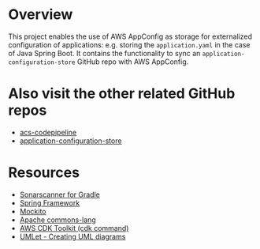 # Overview
This project enables the use of AWS AppConfig as storage for externalized configuration of applications: e.g. storing the `application.yaml` in the case 
of Java Spring Boot. It contains the functionality to sync an `application-configuration-store` GitHub repo with AWS AppConfig. 

# Also visit the other related GitHub repos
- [acs-codepipeline](<https://github.com/leonjohan3/acs-codepipeline/blob/main/README.md>)
- [application-configuration-store](<https://github.com/leonjohan3/application-configuration-store/blob/main/README.md>)

# Resources
- [Sonarscanner for Gradle](<https://docs.sonarsource.com/sonarqube/latest/analyzing-source-code/scanners/sonarscanner-for-gradle/>)
- [Spring Framework](<https://docs.spring.io/spring-framework/reference/index.html>)
- [Mockito](<https://javadoc.io/doc/org.mockito/mockito-core/latest/org/mockito/Mockito.html>)
- [Apache commons-lang](<https://commons.apache.org/proper/commons-lang/javadocs/api-release/index.html>)
- [AWS CDK Toolkit (cdk command)](<https://docs.aws.amazon.com/cdk/v2/guide/cli.html>)
- [UMLet - Creating UML diagrams](<https://en.wikipedia.org/wiki/UMLet>)
